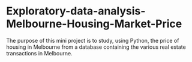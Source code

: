 # Exploratory-data-analysis-Melbourne-Housing-Market-Price
The purpose of this mini project is to study, using Python, the price of housing in Melbourne from a database containing the various real estate transactions in Melbourne.
